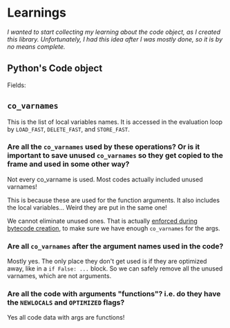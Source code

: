 # Learnings

_I wanted to start collecting my learning about the code object, as I created this library. Unfortunately, I had this idea after I was mostly done, so it is by no means complete._

## Python's Code object

Fields:

## `co_varnames`

This is the list of local variables names. It is accessed in the evaluation loop by `LOAD_FAST`, `DELETE_FAST`, and `STORE_FAST`.

### Are all the `co_varnames` used by these operations? Or is it important to save unused `co_varnames` so they get copied to the frame and used in some other way?

Not every co_varname is used. Most codes actually included unused varnames!

This is because these are used for the function arguments. It also includes the local variables...
Weird they are put in the same one!

We cannot eliminate unused ones. That is actually [enforced during bytecode creation](https://github.com/python/cpython/blob/817414321c236a77e05c621911d6f694db1262e2/Objects/codeobject.c#L185-L197), to make sure we have enough `co_varnames` for the args.

### Are all `co_varnames` after the argument names used in the code?

Mostly yes. The only place they don't get used is if they are optimized away, like in a `if False: ...` block. So we
can safely remove all the unused varnames, which are not arguments.

### Are all the code with arguments "functions"? i.e. do they have the `NEWLOCALS` and `OPTIMIZED` flags?

Yes all code data with args are functions!
